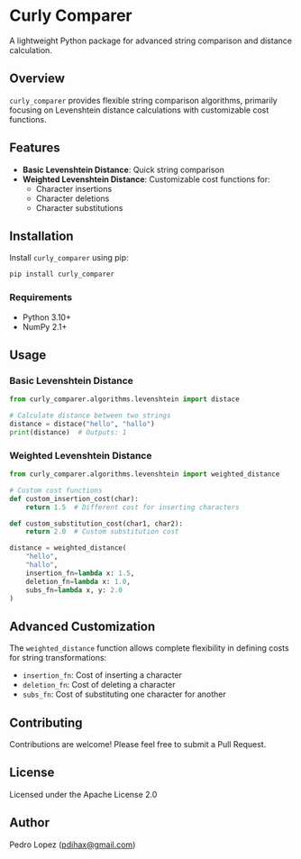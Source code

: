 # Curly Comparer

A lightweight Python package for advanced string comparison and distance calculation.

## Overview

`curly_comparer` provides flexible string comparison algorithms, primarily focusing on Levenshtein distance calculations with customizable cost functions.

## Features

- **Basic Levenshtein Distance**: Quick string comparison
- **Weighted Levenshtein Distance**: Customizable cost functions for:
  - Character insertions
  - Character deletions
  - Character substitutions

## Installation

Install `curly_comparer` using pip:

```bash
pip install curly_comparer
```

### Requirements

- Python 3.10+
- NumPy 2.1+

## Usage

### Basic Levenshtein Distance

```python
from curly_comparer.algorithms.levenshtein import distace

# Calculate distance between two strings
distance = distace("hello", "hallo")
print(distance)  # Outputs: 1
```

### Weighted Levenshtein Distance

```python
from curly_comparer.algorithms.levenshtein import weighted_distance

# Custom cost functions
def custom_insertion_cost(char):
    return 1.5  # Different cost for inserting characters

def custom_substitution_cost(char1, char2):
    return 2.0  # Custom substitution cost

distance = weighted_distance(
    "hello", 
    "hallo", 
    insertion_fn=lambda x: 1.5,
    deletion_fn=lambda x: 1.0,
    subs_fn=lambda x, y: 2.0
)
```

## Advanced Customization

The `weighted_distance` function allows complete flexibility in defining costs for string transformations:

- `insertion_fn`: Cost of inserting a character
- `deletion_fn`: Cost of deleting a character
- `subs_fn`: Cost of substituting one character for another

## Contributing

Contributions are welcome! Please feel free to submit a Pull Request.

## License

Licensed under the Apache License 2.0

## Author

Pedro Lopez (pdihax@gmail.com)
